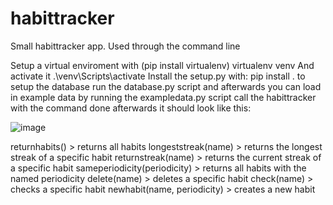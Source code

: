 # habittracker
Small habittracker app. Used through the command line

Setup a virtual enviroment with (pip install virtualenv) virtualenv venv 
And activate it .\venv\Scripts\activate
Install the setup.py with: pip install .
to setup the database run the database.py script and afterwards you can load in example data by running the exampledata.py script
call the habittracker with the command done
afterwards it should look like this:

![image](https://user-images.githubusercontent.com/93149648/144574513-0dd2c90e-bf05-4c5e-a513-351bed281ee5.png)


returnhabits() > returns all habits 
longeststreak(name) > returns the longest streak of a specific habit
returnstreak(name) > returns the current streak of a specific habit
sameperiodicity(periodicity) > returns all habits with the named periodicity
delete(name) > deletes a specific habit
check(name) > checks a specific habit
newhabit(name, periodicity) > creates a new habit



